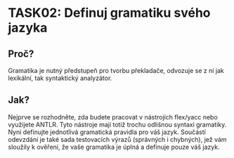 # TASK02: Definuj gramatiku svého jazyka
## Proč?
Gramatika je nutný předstupeň pro tvorbu překladače, odvozuje se z ní jak lexikální, tak syntaktický analyzátor.
## Jak?
Nejprve se rozhodněte, zda budete pracovat v nástrojích flex/yacc nebo využijete ANTLR. Tyto nástroje mají totiž trochu odlišnou syntaxi gramatiky.
Nyní definujte jednotlivá gramatická pravidla pro váš jazyk. 
Součástí odevzdání je také sada testovacích výrazů (správných i chybných), jež vám sloužily k ověření, že vaše gramatika je úplná a definuje pouze váš jazyk.

